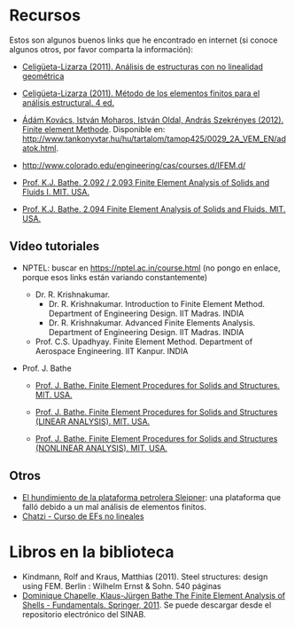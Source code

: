 # Recursos

Estos son algunos buenos links que he encontrado en internet (si conoce algunos otros, por favor comparta la información):

* [Celigüeta-Lizarza (2011). Análisis de estructuras con no linealidad geométrica](http://hdl.handle.net/10171/19068)
* [Celigüeta-Lizarza (2011). Método de los elementos finitos para el análisis estructural. 4 ed.](http://hdl.handle.net/10171/19069)
* [Ádám Kovács, István Moharos, István Oldal, András Szekrényes (2012). Finite element Methode](http://www.tankonyvtar.hu/hu/tartalom/tamop425/0029_2A_VEM_EN/VEM-EN.pdf). Disponible en: http://www.tankonyvtar.hu/hu/tartalom/tamop425/0029_2A_VEM_EN/adatok.html.

* http://www.colorado.edu/engineering/cas/courses.d/IFEM.d/

* [Prof. K.J. Bathe. 2.092 / 2.093 Finite Element Analysis of Solids and Fluids I. MIT. USA.](http://ocw.mit.edu/courses/mechanical-engineering/2-092-finite-element-analysis-of-solids-and-fluids-i-fall-2009/)

* [Prof. K.J. Bathe. 2.094 Finite Element Analysis of Solids and Fluids. MIT. USA.](http://ocw.mit.edu/courses/mechanical-engineering/2-094-finite-element-analysis-of-solids-and-fluids-spring-2008/index.htm)

## Video tutoriales
* NPTEL: buscar en https://nptel.ac.in/course.html (no pongo en enlace, porque esos links están variando constantemente)
  * Dr. R. Krishnakumar. 
    * Dr. R. Krishnakumar. Introduction to Finite Element Method. Department of Engineering Design. IIT Madras. INDIA
    * Dr. R. Krishnakumar. Advanced Finite Elements Analysis. Department of Engineering Design. IIT Madras. INDIA
  * Prof. C.S. Upadhyay. Finite Element Method. Department of Aerospace Engineering. IIT Kanpur. INDIA

* Prof. J. Bathe
  * [Prof. J. Bathe. Finite Element Procedures for Solids and Structures. MIT. USA.](http://ocw.mit.edu/resources/res-2-002-finite-element-procedures-for-solids-and-structures-spring-2010/index.htm)

  * [Prof. J. Bathe. Finite Element Procedures for Solids and Structures (LINEAR ANALYSIS). MIT. USA.](http://ocw.mit.edu/resources/res-2-002-finite-element-procedures-for-solids-and-structures-spring-2010/linear/)

  * [Prof. J. Bathe. Finite Element Procedures for Solids and Structures (NONLINEAR ANALYSIS). MIT. USA.](http://ocw.mit.edu/resources/res-2-002-finite-element-procedures-for-solids-and-structures-spring-2010/nonlinear/)


## Otros
* [El hundimiento de la plataforma petrolera Sleipner](http://www.ima.umn.edu/~arnold/disasters/sleipner.html): una plataforma que falló debido a un mal análisis de elementos finitos.
* [Chatzi - Curso de EFs no lineales](https://chatzi.ibk.ethz.ch/education/method-of-finite-elements-ii.html)

# Libros en la biblioteca
* Kindmann, Rolf and Kraus, Matthias (2011). Steel structures: design using FEM. Berlin : Wilhelm Ernst & Sohn. 540 páginas 
* [Dominique Chapelle, Klaus-Jürgen Bathe The Finite Element Analysis of Shells - Fundamentals. Springer, 2011](https://www.springer.com/gp/book/9783642164071). Se puede descargar desde el repositorio electrónico del SINAB.